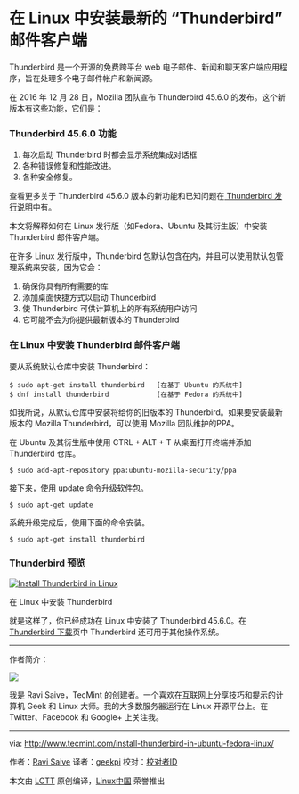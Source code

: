 在 Linux 中安装最新的 “Thunderbird” 邮件客户端
============================================================

Thunderbird 是一个开源的免费跨平台 web 电子邮件、新闻和聊天客户端应用程序，旨在处理多个电子邮件帐户和新闻源。

在 2016 年 12 月 28 日，Mozilla 团队宣布 Thunderbird 45.6.0 的发布。这个新版本有这些功能，它们是：

### Thunderbird 45.6.0 功能

1.  每次启动 Thunderbird 时都会显示系统集成对话框
2.  各种错误修复和性能改进。
3.  各种安全修复。

查看更多关于 Thunderbird 45.6.0 版本的新功能和已知问题在[ Thunderbird 发行说明][1]中有。

本文将解释如何在 Linux 发行版（如Fedora、Ubuntu 及其衍生版）中安装 Thunderbird 邮件客户端。

在许多 Linux 发行版中，Thunderbird 包默认包含在内，并且可以使用默认包管理系统来安装，因为它会：

1.  确保你具有所有需要的库
2.  添加桌面快捷方式以启动 Thunderbird
3.  使 Thunderbird 可供计算机上的所有系统用户访问
4.  它可能不会为你提供最新版本的 Thunderbird

### 在 Linux 中安装 Thunderbird 邮件客户端

要从系统默认仓库中安装 Thunderbird：

```
$ sudo apt-get install thunderbird   [在基于 Ubuntu 的系统中]
$ dnf install thunderbird            [在基于 Fedora 的系统中]
```

如我所说，从默认仓库中安装将给你的旧版本的 Thunderbird。如果要安装最新版本的 Mozilla Thunderbird，可以使用 Mozilla 团队维护的PPA。

在 Ubuntu 及其衍生版中使用 CTRL + ALT + T 从桌面打开终端并添加 Thunderbird 仓库。

```
$ sudo add-apt-repository ppa:ubuntu-mozilla-security/ppa
```

接下来，使用 update 命令升级软件包。

```
$ sudo apt-get update
```

系统升级完成后，使用下面的命令安装。

```
$ sudo apt-get install thunderbird
```

### Thunderbird 预览

[
 ![Install Thunderbird in Linux](http://www.tecmint.com/wp-content/uploads/2012/11/Install-Thunderbird-in-Linux.png) 
][2]

在 Linux 中安装 Thunderbird

就是这样了，你已经成功在 Linux 中安装了 Thunderbird 45.6.0。在[ Thunderbird 下载][3]页中 Thunderbird 还可用于其他操作系统。

--------------------------------------------------------------------------------

作者简介：

![](http://1.gravatar.com/avatar/7badddbc53297b2e8ed7011cf45df0c0?s=256&d=blank&r=g)

我是 Ravi Saive，TecMint 的创建者。一个喜欢在互联网上分享技巧和提示的计算机 Geek 和 Linux 大师。我的大多数服务器运行在 Linux 开源平台上。在 Twitter、Facebook 和 Google+ 上关注我。

--------------------------------------------------------------------------------


via: http://www.tecmint.com/install-thunderbird-in-ubuntu-fedora-linux/

作者：[Ravi Saive][a]
译者：[geekpi](https://github.com/geekpi)
校对：[校对者ID](https://github.com/校对者ID)

本文由 [LCTT](https://github.com/LCTT/TranslateProject) 原创编译，[Linux中国](https://linux.cn/) 荣誉推出

[a]:http://www.tecmint.com/author/admin/
[1]:https://www.mozilla.org/en-US/thunderbird/45.6.0/releasenotes/
[2]:http://www.tecmint.com/wp-content/uploads/2012/11/Install-Thunderbird-in-Linux.png
[3]:http://www.mozilla.org/en-US/products/thunderbird/
